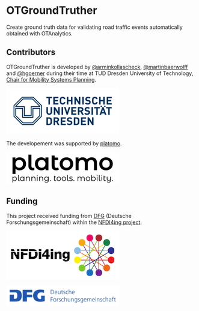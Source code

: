 # OTGroundTruther

Create ground truth data for validating road traffic events automatically obtained with OTAnalytics.

## Contributors

OTGroundTruther is developed by [@arminkollascheck](https://github.com/arminkollascheck), [@martinbaerwolff](https://github.com/martinbaerwolff) and [@hgoerner](https://github.com/hgoerner) during their time at TUD Dresden University of Technology, [Chair for Mobility Systems Planning](https://tu-dresden.de/bu/verkehr/ivs/msp).

[![TU Dresden](/assets/TU_Dresden.jpg)](https://tu-dresden.de/bu/verkehr/ivs/msp)

The developement was supported by [platomo](https://platomo.de/).

[![platomo](/assets/platomo_logo_black_on_white_300.jpg)](https://platomo.de/)

## Funding

This project received funding from [DFG](https://www.dfg.de/) (Deutsche Forschungsgemeinschaft) within the [NFDI4ing project]((https://nfdi4ing.de/)).

[![NFDI4ing](/assets/NFDI4Ing.png)](https://nfdi4ing.de/)

[![DFG](/assets/DFG-logo-blau.png)](https://www.dfg.de/)

